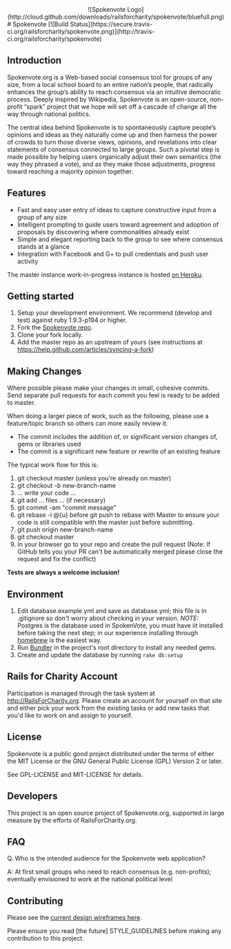<center>![Spokenvote Logo](http://cloud.github.com/downloads/railsforcharity/spokenvote/bluefull.png)</center>
# Spokenvote [![Build Status](https://secure.travis-ci.org/railsforcharity/spokenvote.png)](http://travis-ci.org/railsforcharity/spokenvote)

## Introduction
Spokenvote.org is a Web-based social consensus tool for groups of any size, from a local school board to an entire nation’s people, that radically enhances the group’s ability to reach consensus via an intuitive democratic process. Deeply inspired by Wikipedia, Spokenvote is an open-source, non-profit “spark” project that we hope will set off a cascade of change all the way through national politics.

The central idea behind Spokenvote is to spontaneously capture people’s opinions and ideas as they naturally come up and then harness the power of crowds to turn those diverse views, opinions, and revelations into clear statements of consensus connected to large groups. Such a pivotal step is made possible by helping users organically adjust their own semantics (the way they phrased a vote), and as they make those adjustments, progress toward reaching a majority opinion together.

## Features

* Fast and easy user entry of ideas to capture constructive input from a group of any size
* Intelligent prompting to guide users toward agreement and adoption of proposals by discovering where commonalities already exist
* Simple and elegant reporting back to the group to see where consensus stands at a glance
* Integration with Facebook and G+ to pull credentials and push user activity

The master instance work-in-progress instance is hosted <a href="http://spokenvote.herokuapp.com/">on Heroku</a>.

## Getting started

1. Setup your development environment. We recommend (develop and test) against ruby 1.9.3-p194 or higher.
2. Fork the <a href="https://github.com/railsforcharity/spokenvote" target="_blank">Spokenvote repo</a>.
3. Clone your fork locally.
4. Add the master repo as an upstream of yours (see instructions at https://help.github.com/articles/syncing-a-fork)

## Making Changes

Where possible please make your changes in small, cohesive commits. Send separate pull requests for each commit you feel is ready to be added to master.

When doing a larger piece of work, such as the following, please use a feature/topic branch so others can more easily review it.

* The commit includes the addition of, or significant version changes of, gems or libraries used
* The commit is a significant new feature or rewrite of an existing feature

The typical work flow for this is:

1. git checkout master (unless you're already on master)
2. git checkout -b new-branch-name
3. ... write your code ...
4. git add ... files ... (if necessary)
5. git commit -am "commit message"
6. git rebase -i @{u} before git push to rebase with Master to ensure your code is still compatible with the master just before submitting.
7. git push origin new-branch-name
8. git checkout master
9. In your browser go to your repo and create the pull request (Note: If GitHub tells you your PR can't be automatically merged please close the request and fix the conflict)

**Tests are always a welcome inclusion!**

## Environment

1. Edit database.example.yml and save as database.yml; this file is in .gitignore so don't worry about checking in your version. *NOTE:* Postgres is the database used in SpokenVote, you must have iit installed before taking the next step; in our experience installing through [homebrew](http://mxcl.github.com/homebrew/) is the easiest way.
2. Run <a href="http://gembundler.com/">Bundler</a> in the project's root directory to install any needed gems.
3. Create and update the database by running `rake db:setup`

## Rails for Charity Account

Participation is managed through the task system at http://RailsForCharity.org. Please create an account for yourself on that site and either pick your work from the existing tasks or add new tasks that you'd like to work on and assign to yourself.

## License

Spokenvote is a public good project distributed under the terms of either the MIT License or the GNU General
Public License (GPL) Version 2 or later.

See GPL-LICENSE and MIT-LICENSE for details.

## Developers

This project is an open source project of Spokenvote.org, supported in large measure by the efforts of RailsForCharity.org.

## FAQ

Q. Who is the intended audience for the Spokenvote web application?

A: At first small groups who need to reach consensus (e.g. non-profits); eventually envisioned to work at the national political level

## Contributing
Please see the <a href="https://github.com/railsforcharity/spokenvote/downloads/">current design wireframes here</a>.

Please ensure you read [the future] STYLE_GUIDELINES before making any contribution to this project.


[logo]: https://github.com/railsforcharity/spokenvote/blob/master/app/assets/images/bluefull.png "Logo"